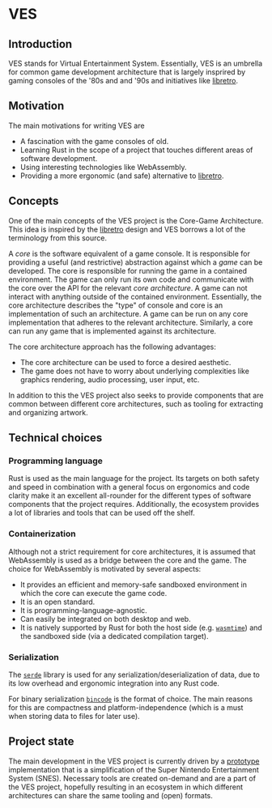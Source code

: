 # VES

## Introduction

VES stands for Virtual Entertainment System. Essentially, VES is an umbrella for common game development architecture
that is largely insprired by gaming consoles of the '80s and and '90s and initiatives like
[libretro](https://www.libretro.com/).

## Motivation

The main motivations for writing VES are

* A fascination with the game consoles of old.
* Learning Rust in the scope of a project that touches different areas of software development.
* Using interesting technologies like WebAssembly.
* Providing a more ergonomic (and safe) alternative to [libretro](https://www.libretro.com/).

## Concepts

One of the main concepts of the VES project is the Core-Game Architecture. This idea is inspired by the
[libretro](https://www.libretro.com/) design and VES borrows a lot of the terminology from this source.

A *core* is the software equivalent of a game console. It is responsible for providing a useful (and restrictive)
abstraction against which a *game* can be developed. The core is responsible for running the game in a contained
environment. The game can only run its own code and communicate with the core over the API for the relevant
*core architecture*. A game can not interact with anything outside of the contained environment. Essentially, the core
architecture describes the "type" of console and core is an implementation of such an architecture. A game can be run on
any core implementation that adheres to the relevant architecture. Similarly, a core can run any game that is
implemented against its architecture.

The core architecture approach has the following advantages:

* The core architecture can be used to force a desired aesthetic.
* The game does not have to worry about underlying complexities like graphics rendering, audio processing, user input,
  etc.

In addition to this the VES project also seeks to provide components that are common between different core
architectures, such as tooling for extracting and organizing artwork. 

## Technical choices

### Programming language

Rust is used as the main language for the project. Its targets on both safety and speed in combination with a general
focus on ergonomics and code clarity make it an excellent all-rounder for the different types of software components
that the project requires. Additionally, the ecosystem provides a lot of libraries and tools that can be used off the
shelf.

### Containerization

Although not a strict requirement for core architectures, it is assumed that WebAssembly is used as a bridge between the
core and the game. The choice for WebAssembly is motivated by several aspects:

* It provides an efficient and memory-safe sandboxed environment in which the core can execute the game code.
* It is an open standard.
* It is programming-language-agnostic.
* Can easily be integrated on both desktop and web.
* It is natively supported by Rust for both the host side (e.g. [`wasmtime`](https://crates.io/crates/wasmtime)) and the
  sandboxed side (via a dedicated compilation target).

### Serialization

The [`serde`](https://crates.io/crates/serde) library is used for any serialization/deserialization of data, due to its
low overhead and ergonomic integration into any Rust code.

For binary serialization [`bincode`](https://crates.io/crates/bincode) is the format of choice. The main reasons for
this are compactness and platform-independence (which is a must when storing data to files for later use).

## Project state

The main development in the VES project is currently driven by a [prototype](proto) implementation that is a
simplification of the Super Nintendo Entertainment System (SNES). Necessary tools are created on-demand and are a part
of the VES project, hopefully resulting in an ecosystem in which different architectures can share the same tooling and
(open) formats.
